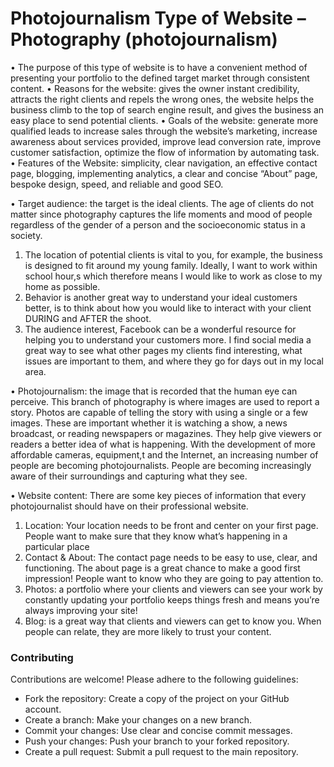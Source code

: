 # Photojournalism Type of Website – Photography (photojournalism)

•	The purpose of this type of website is to have a convenient method of presenting your portfolio to the defined target market through consistent content.
•	Reasons for the website: gives the owner instant credibility, attracts the right clients and repels the wrong ones, the website helps the business climb to the top of search engine result, and gives the business an easy place to send potential clients.
•	Goals of the website: generate more qualified leads to increase sales through the website’s marketing, increase awareness about services provided, improve lead conversion rate, improve customer satisfaction, optimize the flow of information by automating task. 
•	Features of the Website: simplicity, clear navigation, an effective contact page, blogging, implementing analytics, a clear and concise “About” page, bespoke design, speed, and reliable and good SEO.

• Target audience: the target is the ideal clients. 
The age of clients do not matter since photography captures the life moments and mood of people regardless of the gender of a person and the socioeconomic status in a society. 
1.	The location of potential clients is vital to you, for example, the business is designed to fit around my young family. Ideally, I want to work within school hour,s which therefore means I would like to work as close to my home as possible. 
2.	Behavior is another great way to understand your ideal customers better, is to think about how you would like to interact with your client DURING and AFTER the shoot. 
3.	The audience interest, Facebook can be a wonderful resource for helping you to understand your customers more. 
I find social media a great way to see what other pages my clients find interesting, what issues are important to them, and where they go for days out in my local area.

•	Photojournalism: the image that is recorded that the human eye can perceive. This branch of photography is where images are used to report a story. Photos are capable of telling the story with using a single or a few images. These are important whether it is watching a show, a news broadcast, or reading newspapers or magazines. They help give viewers or readers a better idea of what is happening. With the development of more affordable cameras, equipment,t and the Internet, an increasing number of people are becoming photojournalists. People are becoming increasingly aware of their surroundings and capturing what they see.

•	Website content: There are some key pieces of information that every photojournalist should have on their professional website. 
1.	Location: Your location needs to be front and center on your first page. People want to make sure that they know what’s happening in a particular place 
2.	Contact & About: The contact page needs to be easy to use, clear, and functioning. The about page is a great chance to make a good first impression! People want to know who they are going to pay attention to. 
3.	Photos:  a portfolio where your clients and viewers can see your work by constantly updating your portfolio keeps things fresh and means you’re always improving your site!
4.	Blog: is a great way that clients and viewers can get to know you. When people can relate, they are more likely to trust your content.

### Contributing

Contributions are welcome! Please adhere to the following guidelines:

- Fork the repository: Create a copy of the project on your GitHub account.
- Create a branch: Make your changes on a new branch.
- Commit your changes: Use clear and concise commit messages.
- Push your changes: Push your branch to your forked repository.
- Create a pull request: Submit a pull request to the main repository.
